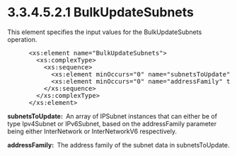 <html dir="LTR" xmlns:mshelp="http://msdn.microsoft.com/mshelp" xmlns:ddue="http://ddue.schemas.microsoft.com/authoring/2003/5" xmlns:xlink="http://www.w3.org/1999/xlink" xmlns:tool="http://www.microsoft.com/tooltip">
 <body>
 <div id="header">
 <h1 class="heading">3.3.4.5.2.1 BulkUpdateSubnets</h1>
 </div>
 <div id="mainSection">
 <div id="mainBody">
 <div id="allHistory" class="saveHistory"></div>
 <div id="sectionSection0" class="section" name="collapseableSection">
 

<p>This element specifies the input values for the
BulkUpdateSubnets operation.</p>

<dl>
<dd>
<div><pre> &lt;xs:element name=&quot;BulkUpdateSubnets&quot;&gt;
   &lt;xs:complexType&gt;
     &lt;xs:sequence&gt;
       &lt;xs:element minOccurs=&quot;0&quot; name=&quot;subnetsToUpdate&quot; nillable=&quot;true&quot; type=&quot;ipam:ArrayOfIPSubnet&quot; /&gt;
       &lt;xs:element minOccurs=&quot;0&quot; name=&quot;addressFamily&quot; type=&quot;syssock:AddressFamily&quot; /&gt;
     &lt;/xs:sequence&gt;
   &lt;/xs:complexType&gt;
 &lt;/xs:element&gt;
</pre></div>
</dd></dl>

<p><b>subnetsToUpdate: </b> An array of IPSubnet
instances that can either be of type Ipv4Subnet or IPv6Subnet, based on the
addressFamily parameter being either InterNetwork or InterNetworkV6
respectively.</p>

<p><b>addressFamily: </b> The address family of the
subnet data in subnetsToUpdate.</p>


 </div>
 </div>
 </div>
 </body>
</html>